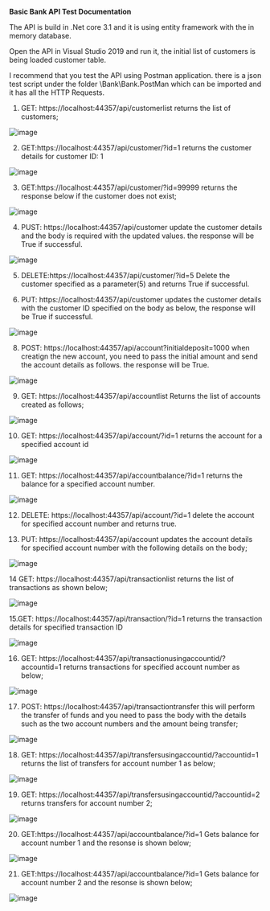**Basic Bank API Test Documentation**

The API is build in .Net core 3.1 and it is using entity framework with the in memory database.

Open the API in Visual Studio 2019 and run it, the initial list of customers is being loaded customer table.

I recommend that you test the API using Postman application. there is a json test script under the folder \\Bank\Bank.PostMan which can be imported and it has all the HTTP Requests.

1. GET: https://localhost:44357/api/customerlist returns the list of customers;

![image](https://user-images.githubusercontent.com/94300618/142159700-fa7eab4b-e746-4054-a62a-923725923fe8.png)

2. GET:https://localhost:44357/api/customer/?id=1 returns the customer details for customer ID: 1

![image](https://user-images.githubusercontent.com/94300618/142160020-af37637d-eaf2-43f7-b94f-91b0511f7156.png)

3. GET:https://localhost:44357/api/customer/?id=99999 returns the response below if the customer does not exist;

![image](https://user-images.githubusercontent.com/94300618/142160200-2427b5a6-d96f-4bd0-8dbd-b12323c953a7.png)

4. PUST: https://localhost:44357/api/customer update the customer details and the body is required with the updated values. the response will be True if successful.

![image](https://user-images.githubusercontent.com/94300618/142160581-6008dedb-9094-4cda-9f78-2231fac2adc9.png)

5. DELETE:https://localhost:44357/api/customer/?id=5  Delete the customer specified as a parameter(5) and returns True if successful.

7. PUT: https://localhost:44357/api/customer updates the customer details with the customer ID specified on the body as below, the response will be True if successful.

![image](https://user-images.githubusercontent.com/94300618/142161488-f39518a0-edb6-4a22-84e0-a8d3a19a78d8.png)

8. POST: https://localhost:44357/api/account?initialdeposit=1000 when creatign the new account, you need to pass the initial amount and send the account details as follows. the response will be True.
  
  ![image](https://user-images.githubusercontent.com/94300618/142161881-dbdfec46-2e64-4a11-9eb1-f943a7a442dd.png)
  
9. GET: https://localhost:44357/api/accountlist Returns the list of accounts created as follows;

![image](https://user-images.githubusercontent.com/94300618/142162118-3982a5b7-e7f4-4680-a82d-eee6a8b9e60e.png)

10. GET: https://localhost:44357/api/account/?id=1 returns the account for a specified account id
 
 ![image](https://user-images.githubusercontent.com/94300618/142162365-d2916982-9e50-4aba-b0b3-e0a4bca89947.png)

11. GET: https://localhost:44357/api/accountbalance/?id=1 returns the balance for a specified account number.
 
 ![image](https://user-images.githubusercontent.com/94300618/142162551-ca2dde93-20c3-428e-bde3-f0a268f5af9e.png)

12. DELETE: https://localhost:44357/api/account/?id=1 delete the account for specified account number and returns true. 

13. PUT: https://localhost:44357/api/account updates the account details for specified account number with the following details on the body;
  
  ![image](https://user-images.githubusercontent.com/94300618/142163209-51d6184a-a1bd-489b-acee-6dac5689c50c.png)
  
14 GET: https://localhost:44357/api/transactionlist returns the list of transactions as shown below;

![image](https://user-images.githubusercontent.com/94300618/142163535-8c8e76ee-24ec-4fa2-8470-edd6a599780e.png)

15.GET: https://localhost:44357/api/transaction/?id=1 returns the transaction details for specified transaction ID

![image](https://user-images.githubusercontent.com/94300618/142163832-55390e49-fe9d-4b80-bffc-05665d344c02.png)

16. GET: https://localhost:44357/api/transactionusingaccountid/?accountid=1 returns transactions for specified account number as below;

 ![image](https://user-images.githubusercontent.com/94300618/142164018-f7b53797-8f89-4cd9-95cf-32f42b4b3595.png)
 
 17. POST: https://localhost:44357/api/transactiontransfer this will perform the transfer of funds and you need to pass the body with the details such as the two account numbers and the amount being transfer;

 ![image](https://user-images.githubusercontent.com/94300618/142165547-d94eb908-8fc2-4649-a52d-6d497f6417ab.png)
 
 18. GET: https://localhost:44357/api/transfersusingaccountid/?accountid=1 returns the list of transfers for account number 1 as below;

![image](https://user-images.githubusercontent.com/94300618/142165856-08770845-8638-4513-b75d-496ee2534182.png)
  
 19. GET: https://localhost:44357/api/transfersusingaccountid/?accountid=2 returns transfers for account number 2;

 ![image](https://user-images.githubusercontent.com/94300618/142166165-3aa5d25f-f3ad-4b89-ba47-e804b8b4ab20.png)

20. GET:https://localhost:44357/api/accountbalance/?id=1 Gets balance for account number 1 and the resonse is shown below;

![image](https://user-images.githubusercontent.com/94300618/142168772-2bc4b87c-94f9-4956-980a-7eb217ec89c3.png)

21. GET:https://localhost:44357/api/accountbalance/?id=1 Gets balance for account number 2 and the resonse is shown below;

![image](https://user-images.githubusercontent.com/94300618/142168907-08860b6b-a146-40ae-b0e8-ff59ada7458c.png)

  



